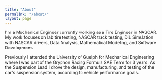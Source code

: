 ```yaml
---
title: "About"
permalink: "/about/"
layout: page
---
```


I'm a Mechanical Engineer currently working as a Tire Engineer in NASCAR. My work focuses on lab tire testing, NASCAR track testing, DiL Simulation with NASCAR drivers, Data Analysis, Mathematical Modeling, and Software Development. 

Previously I attended the University of Guelph for Mechanical Engineering where I was part of the Gryphon Racing Formula SAE Team for 3 years. As the Suspension Lead I drove the design, manufacturing, and testing of the car's suspension system, according to vehicle performance goals.


